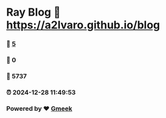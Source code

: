 # Ray Blog :link: https://a2lvaro.github.io/blog 
### :page_facing_up: [5](https://a2lvaro.github.io/blog/tag.html) 
### :speech_balloon: 0 
### :hibiscus: 5737 
### :alarm_clock: 2024-12-28 11:49:53 
### Powered by :heart: [Gmeek](https://github.com/Meekdai/Gmeek)
